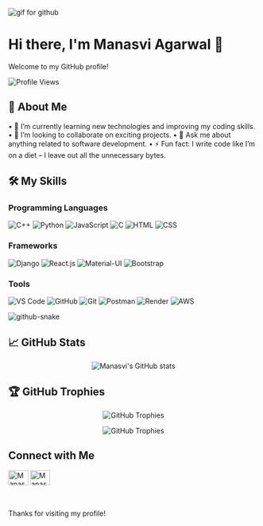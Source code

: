 <img src="https://i.imgur.com/1ZvVkDc.gif" alt="gif for github"></img>

# Hi there, I'm Manasvi Agarwal 👋

Welcome to my GitHub profile!

![Profile Views](https://komarev.com/ghpvc/?username=Manasvi10ag&color=blueviolet)

## 🚀 About Me

•⁠  ⁠🌱 I’m currently learning new technologies and improving my coding skills.
•⁠  ⁠👯 I’m looking to collaborate on exciting projects.
•⁠  ⁠💬 Ask me about anything related to software development.
•⁠  ⁠⚡ Fun fact: I write code like I’m on a diet – I leave out all the unnecessary bytes.

## 🛠 My Skills

<!-- - *Languages*: JavaScript, C++, TypeScript
•⁠  ⁠*Frameworks*: Reactjs, Expressjs, Bootstrap
•⁠  ⁠*Tools*: Git, Github, Docker, Kubernetes, AWS, Postman -->

### Programming Languages  
![C++](https://img.shields.io/badge/C++-00599C?style=for-the-badge&logo=c%2B%2B&logoColor=white)
![Python](https://img.shields.io/badge/Python-3776AB?style=for-the-badge&logo=python&logoColor=white)
![JavaScript](https://img.shields.io/badge/JavaScript-F7DF1E?style=for-the-badge&logo=javascript&logoColor=black)
![C](https://img.shields.io/badge/C-A8B9CC?style=for-the-badge&logo=c&logoColor=white)
![HTML](https://img.shields.io/badge/HTML-E34F26?style=for-the-badge&logo=html5&logoColor=white)
![CSS](https://img.shields.io/badge/CSS-1572B6?style=for-the-badge&logo=css3&logoColor=white)

### Frameworks
![Django](https://img.shields.io/badge/Django-092E20?style=for-the-badge&logo=django&logoColor=white)
![React.js](https://img.shields.io/badge/React.js-61DAFB?style=for-the-badge&logo=react&logoColor=black)
![Material-UI](https://img.shields.io/badge/Material--UI-0081CB?style=for-the-badge&logo=material-ui&logoColor=white)
![Bootstrap](https://img.shields.io/badge/Bootstrap-7952B3?style=for-the-badge&logo=bootstrap&logoColor=white)

### Tools  
![VS Code](https://img.shields.io/badge/VS%20Code-0078D4?style=for-the-badge&logo=visual-studio-code&logoColor=white)
![GitHub](https://img.shields.io/badge/GitHub-181717?style=for-the-badge&logo=github&logoColor=white)
![Git](https://img.shields.io/badge/Git-F05032?style=for-the-badge&logo=git&logoColor=white)
![Postman](https://img.shields.io/badge/Postman-FD602F?style=for-the-badge&logo=postman&logoColor=white)
![Render](https://img.shields.io/badge/Render-46E3B7?style=for-the-badge&logo=render&logoColor=white)
![AWS](https://img.shields.io/badge/AWS-232F3E?style=for-the-badge&logo=amazon-aws&logoColor=white)

<picture>
  <source media="(prefers-color-scheme: dark)" srcset="https://raw.githubusercontent.com/Manasvi10ag/Manasvi10ag/output/github-snake-dark.svg" />
  <source media="(prefers-color-scheme: light)" srcset="https://raw.githubusercontent.com/Manasvi10ag/Manasvi10ag/output/github-snake.svg" />
  <img alt="github-snake" src="https://raw.githubusercontent.com/tobiasmeyhoefer/tobiasmeyhoefer/output/github-snake.svg" />
</picture>

## 📈 GitHub Stats

<p align="center">
  <img src="https://github-readme-stats.vercel.app/api?username=Manasvi10ag&show_icons=true&theme=radical" alt="Manasvi's GitHub stats" />
</p>

## 🏆 GitHub Trophies

<p align="center">
  <img src="https://github-profile-trophy.vercel.app/?username=Manasvi10ag&theme=radical&no-frame=false&column=3&margin-w=15&margin-h=15" alt="GitHub Trophies" />
</p>

<p align="center">
  <img src="https://github-profile-trophy.vercel.app/?username=Manasvi10ag&theme=radical&no-frame=false&column=8&margin-w=15&margin-h=15" alt="GitHub Trophies" />
</p>

<!-- # WanderLust

[Check out the live project here](https://wanderlust-3-6a75.onrender.com) -->

## Connect with Me


<span>
<a href="https://www.linkedin.com/in/manasvi-agarwal-399b27280/" target="blank"><img align="center" src="https://raw.githubusercontent.com/rahuldkjain/github-profile-readme-generator/master/src/images/icons/Social/linked-in-alt.svg" alt="Manasvi Agarwal" height="30" width="40" /></a>
<a href="https://github.com/Manasvi10ag" target="blank"><img align="center" src="https://raw.githubusercontent.com/rahuldkjain/github-profile-readme-generator/master/src/images/icons/Social/github.svg" alt="Manasvi Agarwal" height="30" width="40" /></a>

<br><br>
Thanks for visiting my profile!
